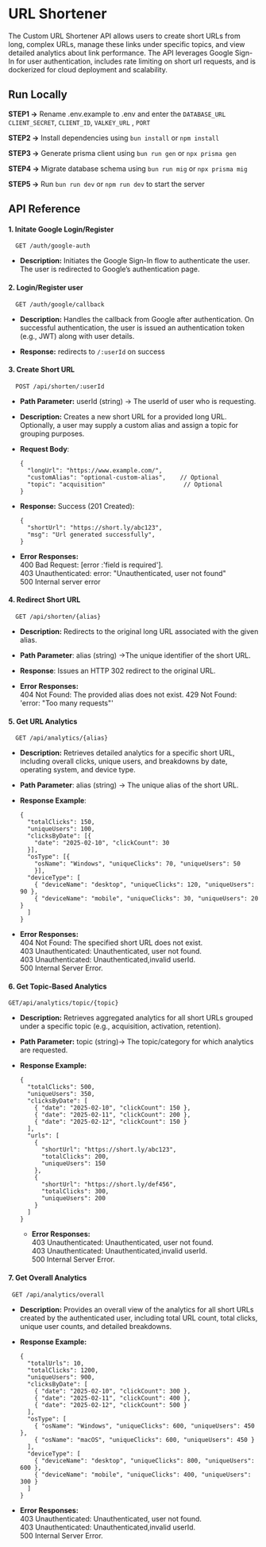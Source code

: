 
# URL Shortener

The Custom URL Shortener API allows users to create short URLs from long, complex URLs, manage these links under specific topics, and view detailed analytics about link performance. The API leverages Google Sign-In for user authentication, includes rate limiting on short url requests, and is dockerized for cloud deployment and scalability.

 

## Run Locally


**STEP1 ->** Rename .env.example to .env and enter the `DATABASE_URL` `CLIENT_SECRET`, `CLIENT_ID`, `VALKEY_URL` , `PORT`

**STEP2 ->** Install dependencies using `bun install` or `npm install`

**STEP3 ->** Generate prisma client using `bun run gen` or `npx prisma gen`

**STEP4 ->** Migrate database schema using `bun run mig` or `npx prisma mig`

**STEP5 ->** Run `bun run dev` or `npm run dev` to start the server



## API Reference

#### 1. Initate Google Login/Register 

```http
  GET /auth/google-auth
```

- **Description:** Initiates the Google Sign-In flow to authenticate the user. The user is redirected to Google’s authentication page.

#### 2. Login/Register user

```http
  GET /auth/google/callback
```
- **Description:** Handles the callback from Google after authentication. On successful authentication, the user is issued an authentication token (e.g., JWT) along with user details.

- **Response:** redirects to `/:userId` on success


#### 3. Create Short URL
```http
  POST /api/shorten/:userId
```
- **Path Parameter:**
  userId (string) -> The userId of user who is requesting.

- **Description:** Creates a new short URL for a provided long URL. Optionally, a user may supply a custom alias and assign a topic for grouping purposes.

- **Request Body**:

      {
        "longUrl": "https://www.example.com/",
        "customAlias": "optional-custom-alias",    // Optional
        "topic": "acquisition"                      // Optional 
      }

- **Response:**
  Success (201 Created):

      {
        "shortUrl": "https://short.ly/abc123",
        "msg": "Url generated successfully",
      }
- **Error Responses:**\
  400 Bad Request: [error :'field is required'].\
  403 Unauthenticated: error: "Unauthenticated, user not found"\
  500 Internal server error


#### 4. Redirect Short URL
```http
  GET /api/shorten/{alias}
```
- **Description:** Redirects to the original long URL associated with the given alias.

- **Path Parameter**: alias (string) ->The unique identifier of the short URL.
- **Response**: Issues an HTTP 302 redirect to the original URL.

- **Error Responses:**\
  404 Not Found: The provided alias does not exist.
  429 Not Found: 'error: "Too many requests"'



#### 5. Get URL Analytics
```http
  GET /api/analytics/{alias}
```
- **Description:** Retrieves detailed analytics for a specific short URL, including overall clicks, unique users, and breakdowns by date, operating system, and device type.

- **Path Parameter**: alias (string) -> The unique alias of the short URL.

- **Response Example**:

      {
        "totalClicks": 150,
        "uniqueUsers": 100,
        "clicksByDate": [{
          "date": "2025-02-10", "clickCount": 30 
        }],
        "osType": [{ 
          "osName": "Windows", "uniqueClicks": 70, "uniqueUsers": 50 
          }],
        "deviceType": [
          { "deviceName": "desktop", "uniqueClicks": 120, "uniqueUsers": 90 },
          { "deviceName": "mobile", "uniqueClicks": 30, "uniqueUsers": 20 }
        ]
      }

- **Error Responses:**\
  404 Not Found: The specified short URL does not exist.\
    403 Unauthenticated: Unauthenticated, user not found.\
     403 Unauthenticated: Unauthenticated,invalid userId.\
     500 Internal Server Error.


#### 6. Get Topic-Based Analytics
````http
GET/api/analytics/topic/{topic}
````
- **Description:** Retrieves aggregated analytics for all short URLs grouped under a specific topic (e.g., acquisition, activation, retention).

- **Path Parameter:**
  topic (string)-> The topic/category for which analytics are       requested.

- **Response Example:**

      {
        "totalClicks": 500,
        "uniqueUsers": 350,
        "clicksByDate": [
          { "date": "2025-02-10", "clickCount": 150 },
          { "date": "2025-02-11", "clickCount": 200 },
          { "date": "2025-02-12", "clickCount": 150 }
        ],
        "urls": [
          {
            "shortUrl": "https://short.ly/abc123",
            "totalClicks": 200,
            "uniqueUsers": 150
          },
          {
            "shortUrl": "https://short.ly/def456",
            "totalClicks": 300,
            "uniqueUsers": 200
          }
        ]
      }
  - **Error Responses:**\
    403 Unauthenticated: Unauthenticated, user not found.\
     403 Unauthenticated: Unauthenticated,invalid userId.\
     500 Internal Server Error.

####  7. Get Overall Analytics
```html
 GET /api/analytics/overall
````
- **Description:** Provides an overall view of the analytics for all short URLs created by the authenticated user, including total URL count, total clicks, unique user counts, and detailed breakdowns.
- **Response Example:**

      {
        "totalUrls": 10,
        "totalClicks": 1200,
        "uniqueUsers": 900,
        "clicksByDate": [
          { "date": "2025-02-10", "clickCount": 300 },
          { "date": "2025-02-11", "clickCount": 400 },
          { "date": "2025-02-12", "clickCount": 500 }
        ],
        "osType": [
          { "osName": "Windows", "uniqueClicks": 600, "uniqueUsers": 450 },
          { "osName": "macOS", "uniqueClicks": 600, "uniqueUsers": 450 }
        ],
        "deviceType": [
          { "deviceName": "desktop", "uniqueClicks": 800, "uniqueUsers": 600 },
          { "deviceName": "mobile", "uniqueClicks": 400, "uniqueUsers": 300 }
        ]
      }

- **Error Responses:**\
    403 Unauthenticated: Unauthenticated, user not found.\
     403 Unauthenticated: Unauthenticated,invalid userId.\
     500 Internal Server Error.


